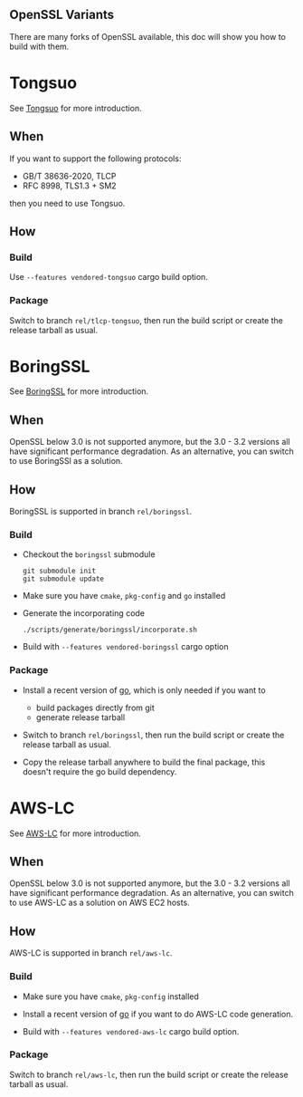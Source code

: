 OpenSSL Variants
-----

There are many forks of OpenSSL available, this doc will show you how to build with them.

# Tongsuo

See [Tongsuo](https://github.com/Tongsuo-Project/Tongsuo) for more introduction.

## When

If you want to support the following protocols:

- GB/T 38636-2020, TLCP
- RFC 8998, TLS1.3 + SM2

then you need to use Tongsuo.

## How

### Build

Use `--features vendored-tongsuo` cargo build option.

### Package

Switch to branch `rel/tlcp-tongsuo`, then run the build script or create the release tarball as usual.

# BoringSSL

See [BoringSSL](https://boringssl.googlesource.com/boringssl/) for more introduction.

## When

OpenSSL below 3.0 is not supported anymore, but the 3.0 - 3.2 versions all have significant performance degradation.
As an alternative, you can switch to use BoringSSl as a solution.

## How

BoringSSL is supported in branch `rel/boringssl`.

### Build

- Checkout the `boringssl` submodule

  ```shell
  git submodule init
  git submodule update
  ```

- Make sure you have `cmake`, `pkg-config` and `go` installed

- Generate the incorporating code

  ```shell
  ./scripts/generate/boringssl/incorporate.sh
  ```

- Build with `--features vendored-boringssl` cargo option

### Package

- Install a recent version of [go](https://go.dev/dl/), which is only needed if you want to

  * build packages directly from git
  * generate release tarball

- Switch to branch `rel/boringssl`, then run the build script or create the release tarball as usual.

- Copy the release tarball anywhere to build the final package, this doesn't require the go build dependency.

# AWS-LC

See [AWS-LC](https://github.com/aws/aws-lc) for more introduction.

## When

OpenSSL below 3.0 is not supported anymore, but the 3.0 - 3.2 versions all have significant performance degradation.
As an alternative, you can switch to use AWS-LC as a solution on AWS EC2 hosts.

## How

AWS-LC is supported in branch `rel/aws-lc`.

### Build

- Make sure you have `cmake`, `pkg-config` installed

- Install a recent version of [go](https://go.dev/dl/) if you want to do AWS-LC code generation.

- Build with `--features vendored-aws-lc` cargo build option.

### Package

Switch to branch `rel/aws-lc`, then run the build script or create the release tarball as usual.
